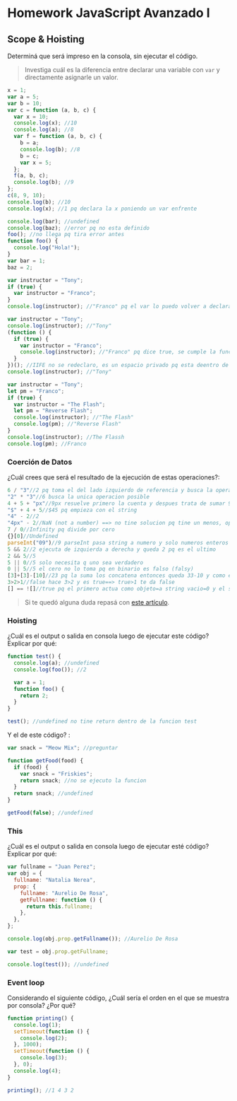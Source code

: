 # Homework JavaScript Avanzado I

## Scope & Hoisting

Determiná que será impreso en la consola, sin ejecutar el código.

> Investiga cuál es la diferencia entre declarar una variable con `var` y directamente asignarle un valor.

```javascript
x = 1;
var a = 5;
var b = 10;
var c = function (a, b, c) {
  var x = 10;
  console.log(x); //10
  console.log(a); //8
  var f = function (a, b, c) {
    b = a;
    console.log(b); //8
    b = c;
    var x = 5;
  };
  f(a, b, c);
  console.log(b); //9
};
c(8, 9, 10);
console.log(b); //10
console.log(x); //1 pq declara la x poniendo un var enfrente
```

```javascript
console.log(bar); //undefined
console.log(baz); //error pq no esta definido
foo(); //no llega pq tira error antes
function foo() {
  console.log("Hola!");
}
var bar = 1;
baz = 2;
```

```javascript
var instructor = "Tony";
if (true) {
  var instructor = "Franco";
}
console.log(instructor); //"Franco" pq el var lo puedo volver a declarar
```

```javascript
var instructor = "Tony";
console.log(instructor); //"Tony"
(function () {
  if (true) {
    var instructor = "Franco";
    console.log(instructor); //"Franco" pq dice true, se cumple la funcion
  }
})(); //IIFE no se redeclaro, es un espacio privado pq esta deentro de parentesis
console.log(instructor); //"Tony"
```

```javascript
var instructor = "Tony";
let pm = "Franco";
if (true) {
  var instructor = "The Flash";
  let pm = "Reverse Flash";
  console.log(instructor); //"The Flash"
  console.log(pm); //"Reverse Flash"
}
console.log(instructor); //The Flassh
console.log(pm); //Franco
```

### Coerción de Datos

¿Cuál crees que será el resultado de la ejecución de estas operaciones?:

```javascript
6 / "3"//2 pq toma el del lado izquierdo de referencia y busca la operacion posible
"2" * "3"//6 busca la unica operacion posible
4 + 5 + "px"//9px resuelve primero la cuenta y despues trata de sumar 9+"px" y la unica forma es juntarlos y q sean strings
"$" + 4 + 5//$45 pq empieza con el string
"4" - 2//2
"4px" - 2//NaN (not a number) ==> no tine solucion pq tine un menos, operacion solo de numeros
7 / 0//Infinity pq divide por cero
{}[0]//Undefined
parseInt("09")//9 parseInt pasa string a numero y solo numeros enteros
5 && 2//2 ejecuta de izquierda a derecha y queda 2 pq es el ultimo
2 && 5//5
5 || 0//5 solo necesita q uno sea verdadero
0 || 5//5 el cero no lo toma pq en binario es falso (falsy)
[3]+[3]-[10]//23 pq la suma los concatena entonces queda 33-10 y como el menos es solo para numeros, los toma como una resta de numeros
3>2>1//false hace 3>2 y es true==> true>1 te da false
[] == ![]//true pq el primero actua como objeto=a string vacio=0 y el segundo es falso=0 ==> 0==0=true
```

> Si te quedó alguna duda repasá con [este artículo](http://javascript.info/tutorial/object-conversion).

### Hoisting

¿Cuál es el output o salida en consola luego de ejecutar este código? Explicar por qué:

```javascript
function test() {
  console.log(a); //undefined
  console.log(foo()); //2

  var a = 1;
  function foo() {
    return 2;
  }
}

test(); //undefined no tine return dentro de la funcion test
```

Y el de este código? :

```javascript
var snack = "Meow Mix"; //preguntar

function getFood(food) {
  if (food) {
    var snack = "Friskies";
    return snack; //no se ejecuto la funcion
  }
  return snack; //undefined
}

getFood(false); //undefined
```

### This

¿Cuál es el output o salida en consola luego de ejecutar esté código? Explicar por qué:

```javascript
var fullname = "Juan Perez";
var obj = {
  fullname: "Natalia Nerea",
  prop: {
    fullname: "Aurelio De Rosa",
    getFullname: function () {
      return this.fullname;
    },
  },
};

console.log(obj.prop.getFullname()); //Aurelio De Rosa

var test = obj.prop.getFullname;

console.log(test()); //undefined
```

### Event loop

Considerando el siguiente código, ¿Cuál sería el orden en el que se muestra por consola? ¿Por qué?

```javascript
function printing() {
  console.log(1);
  setTimeout(function () {
    console.log(2);
  }, 1000);
  setTimeout(function () {
    console.log(3);
  }, 0);
  console.log(4);
}

printing(); //1 4 3 2
```
